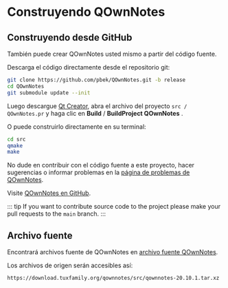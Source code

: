 # Construyendo QOwnNotes

## Construyendo desde GitHub

También puede crear QOwnNotes usted mismo a partir del código fuente.

Descarga el código directamente desde el repositorio git:

```bash
git clone https://github.com/pbek/QOwnNotes.git -b release
cd QOwnNotes
git submodule update --init
```

Luego descargue [Qt Creator](https://www.qt.io/download-open-source), abra el archivo del proyecto `src / QOwnNotes.pr` y haga clic en **Build** / **BuildProject QOwnNotes** .

O puede construirlo directamente en su terminal:

```bash
cd src
qmake
make
```

No dude en contribuir con el código fuente a este proyecto, hacer sugerencias o informar problemas en la [página de problemas de QOwnNotes](https://github.com/pbek/QOwnNotes/issues).

Visite [QOwnNotes en GitHub](https://github.com/pbek/QOwnNotes).

::: tip
If you want to contribute source code to the project please make your pull requests to the  `main` branch.
:::

## Archivo fuente

Encontrará archivos fuente de QOwnNotes en [archivo fuente QOwnNotes](https://download.tuxfamily.org/qownnotes/src/).

Los archivos de origen serán accesibles así:

`https://download.tuxfamily.org/qownnotes/src/qownnotes-20.10.1.tar.xz`
